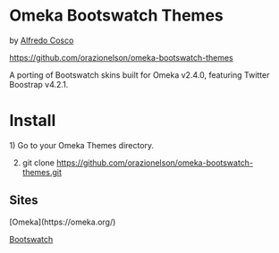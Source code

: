 Omeka Bootswatch Themes
=======================
by [Alfredo Cosco](http://www.nelsonweb.it)

https://github.com/orazionelson/omeka-bootswatch-themes

A porting of Bootswatch skins built for Omeka v2.4.0, featuring Twitter Boostrap v4.2.1.

<h1>Install</h1>
1) Go to your Omeka Themes directory.

2) git clone https://github.com/orazionelson/omeka-bootswatch-themes.git

<h2>Sites</h2>
[Omeka](https://omeka.org/)

[Bootswatch](https://bootswatch.com/)

